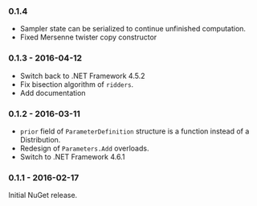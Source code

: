 ### 0.1.4

* Sampler state can be serialized to continue unfinished computation.
* Fixed Mersenne twister copy constructor

### 0.1.3 - 2016-04-12

* Switch back to .NET Framework 4.5.2
* Fix bisection algorithm of `ridders`.
* Add documentation

### 0.1.2 - 2016-03-11

* `prior` field of `ParameterDefinition` structure is a function instead of a Distribution.
* Redesign of `Parameters.Add` overloads.
* Switch to .NET Framework 4.6.1

### 0.1.1 - 2016-02-17

Initial NuGet release.
 